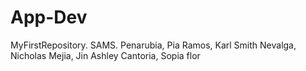 # App-Dev
MyFirstRepository.
SAMS.
Penarubia, Pia
Ramos, Karl Smith
Nevalga, Nicholas
Mejia, Jin Ashley
Cantoria, Sopia flor

